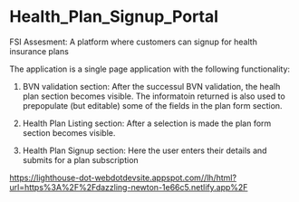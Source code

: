 # Health_Plan_Signup_Portal
FSI Assesment: A platform where customers can signup for health insurance plans

The application is a single page application with the following functionality:

1) BVN validation section: After the successul BVN validation, the healh plan section becomes visible. The informatoin returned is also used to prepopulate (but editable) some of the fields in the plan form 
section.

2) Health Plan Listing section: After a selection is made the plan form section becomes visible.

3) Health Plan Signup section: Here the user enters their details and submits for a plan subscription


https://lighthouse-dot-webdotdevsite.appspot.com//lh/html?url=https%3A%2F%2Fdazzling-newton-1e66c5.netlify.app%2F


